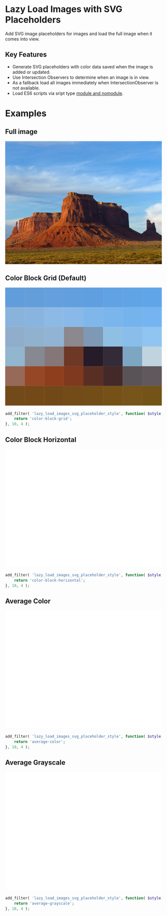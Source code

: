 Lazy Load Images with SVG Placeholders
======================================

Add SVG image placeholders for images and load the full image when it comes into view.

## Key Features

* Generate SVG placeholders with color data saved when the image is added or updated.
* Use Intersection Observers to determine when an image is in view.
* As a fallback load all images immediately when IntersectionObserver is not available.
* Load ES6 scripts via sript type [module and nomodule](https://github.com/kylereicks/wp-script-module-nomodule).

# Examples

## Full image
<img alt="Full Image" title="Full Image" width="525" height="394" src="example-images/full-image.jpg" />

## Color Block Grid (Default)
![Block Grid Image](example-images/color-block-grid.svg)
```PHP
add_filter( 'lazy_load_images_svg_placeholder_style', function( $style, $image, $image_attr, $attachment_id ) {
	return 'color-block-grid';
}, 10, 4 );
```

## Color Block Horizontal
![Color Block Horizontal](example-images/color-block-horizontal.svg)
```PHP
add_filter( 'lazy_load_images_svg_placeholder_style', function( $style, $image, $image_attr, $attachment_id ) {
	return 'color-block-horizontal';
}, 10, 4 );
```

## Average Color
![Average Color](example-images/average-color.svg)
```PHP
add_filter( 'lazy_load_images_svg_placeholder_style', function( $style, $image, $image_attr, $attachment_id ) {
	return 'average-color';
}, 10, 4 );
```

## Average Grayscale
![Average Grayscale](example-images/average-grayscale.svg)
```PHP
add_filter( 'lazy_load_images_svg_placeholder_style', function( $style, $image, $image_attr, $attachment_id ) {
	return 'average-grayscale';
}, 10, 4 );
```
